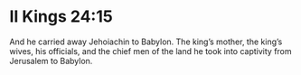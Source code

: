# II Kings 24:15

And he carried away Jehoiachin to Babylon. The king’s mother, the king’s wives, his officials, and the chief men of the land he took into captivity from Jerusalem to Babylon.
